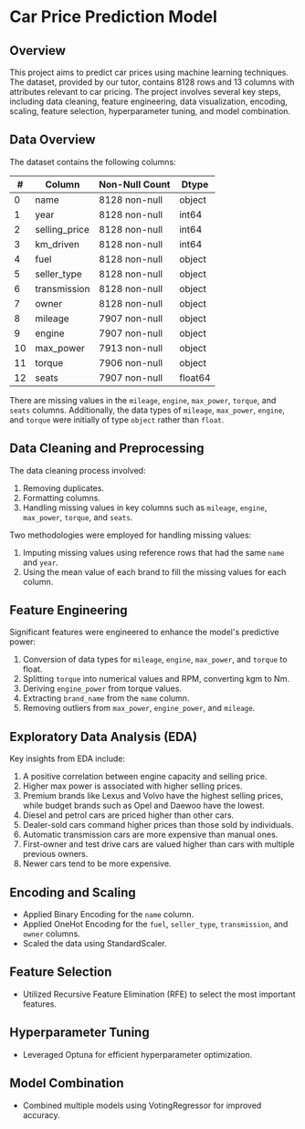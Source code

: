# Car Price Prediction Model

## Overview
This project aims to predict car prices using machine learning techniques. The dataset, provided by our tutor, contains 8128 rows and 13 columns with attributes relevant to car pricing. The project involves several key steps, including data cleaning, feature engineering, data visualization, encoding, scaling, feature selection, hyperparameter tuning, and model combination.

## Data Overview
The dataset contains the following columns:

| #   | Column         | Non-Null Count | Dtype   |
|-----|----------------|----------------|---------|
| 0   | name           | 8128 non-null  | object  |
| 1   | year           | 8128 non-null  | int64   |
| 2   | selling_price  | 8128 non-null  | int64   |
| 3   | km_driven      | 8128 non-null  | int64   |
| 4   | fuel           | 8128 non-null  | object  |
| 5   | seller_type    | 8128 non-null  | object  |
| 6   | transmission   | 8128 non-null  | object  |
| 7   | owner          | 8128 non-null  | object  |
| 8   | mileage        | 7907 non-null  | object  |
| 9   | engine         | 7907 non-null  | object  |
| 10  | max_power      | 7913 non-null  | object  |
| 11  | torque         | 7906 non-null  | object  |
| 12  | seats          | 7907 non-null  | float64 |

There are missing values in the `mileage`, `engine`, `max_power`, `torque`, and `seats` columns. Additionally, the data types of `mileage`, `max_power`, `engine`, and `torque` were initially of type `object` rather than `float`.

## Data Cleaning and Preprocessing
The data cleaning process involved:
1. Removing duplicates.
2. Formatting columns.
3. Handling missing values in key columns such as `mileage`, `engine`, `max_power`, `torque`, and `seats`.

Two methodologies were employed for handling missing values:
1. Imputing missing values using reference rows that had the same `name` and `year`.
2. Using the mean value of each brand to fill the missing values for each column.

## Feature Engineering
Significant features were engineered to enhance the model's predictive power:
1. Conversion of data types for `mileage`, `engine`, `max_power`, and `torque` to float.
2. Splitting `torque` into numerical values and RPM, converting kgm to Nm.
3. Deriving `engine_power` from torque values.
4. Extracting `brand_name` from the `name` column.
5. Removing outliers from `max_power`, `engine_power`, and `mileage`.

## Exploratory Data Analysis (EDA)
Key insights from EDA include:
1. A positive correlation between engine capacity and selling price.
2. Higher max power is associated with higher selling prices.
3. Premium brands like Lexus and Volvo have the highest selling prices, while budget brands such as Opel and Daewoo have the lowest.
4. Diesel and petrol cars are priced higher than other cars.
5. Dealer-sold cars command higher prices than those sold by individuals.
6. Automatic transmission cars are more expensive than manual ones.
7. First-owner and test drive cars are valued higher than cars with multiple previous owners.
8. Newer cars tend to be more expensive.

## Encoding and Scaling
- Applied Binary Encoding for the `name` column.
- Applied OneHot Encoding for the `fuel`, `seller_type`, `transmission`, and `owner` columns.
- Scaled the data using StandardScaler.

## Feature Selection
- Utilized Recursive Feature Elimination (RFE) to select the most important features.

## Hyperparameter Tuning
- Leveraged Optuna for efficient hyperparameter optimization.

## Model Combination
- Combined multiple models using VotingRegressor for improved accuracy.